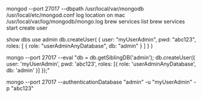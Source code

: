 mongod --port 27017 --dbpath /usr/local/var/mongodb
/usr/local/etc/mongod.conf
log location on mac /usr/local/var/log/mongodb/mongo.log
brew services list
brew services start
create user

show dbs
use admin
db.createUser(
  {
    user: "myUserAdmin",
    pwd: "abc123",
    roles: [ { role: "userAdminAnyDatabase", db: "admin" } ]
  }
)

mongo --port 27017  --eval "db = db.getSiblingDB('admin'); db.createUser({ user: 'myUserAdmin', pwd: 'abc123', roles: [{ role: 'userAdminAnyDatabase', db: 'admin' }] });"

mongo --port 27017  --authenticationDatabase "admin" -u "myUserAdmin" -p "abc123"